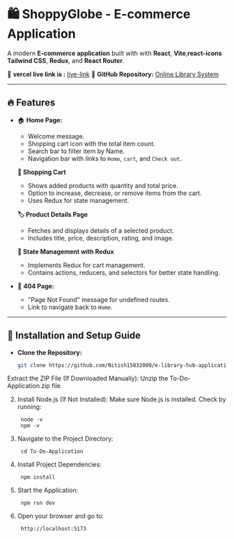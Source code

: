 
# 🛍️ **ShoppyGlobe - E-commerce Application**

A modern **E-commerce application** built with with **React**, **Vite**,**react-icons** **Tailwind CSS**, **Redux**, and **React Router**.

🔗 **vercel live link is :** [live-link](https://shoppyglobe-application.vercel.app/)
🔗 **GitHub Repository:** [Online Library System](https://github.com/Nitish15032000/shoppyglobe-application.git)

---

## 🔥 **Features**
- 🏠 **Home Page:**  
  - Welcome message.  
  - Shopping cart icon with the total item count.
  - Search bar to filter item by Name.  
  - Navigation bar with links to `Home`, `cart`, and `Check out`.

  **🛒 Shopping Cart**
  - Shows added products with quantity and total price.
  - Option to increase, decrease, or remove items from the cart.
  - Uses Redux for state management.

  **🏷️ Product Details Page**
  - Fetches and displays details of a selected product.
  - Includes title, price, description, rating, and image.

  **🔄 State Management with Redux**
  - Implements Redux for cart management.
  - Contains actions, reducers, and selectors for better state handling.


- 🚫 **404 Page:**  
  - "Page Not Found" message for undefined routes.  
  - Link to navigate back to `Home`.  

---


## 🚀 Installation and Setup Guide
- **Clone the Repository:**  
  ```sh
  git clone https://github.com/Nitish15032000/e-library-hub-application.git

Extract the ZIP File (If Downloaded Manually):
    Unzip the To-Do-Application.zip file.


2. Install Node.js (If Not Installed):
        Make sure Node.js is installed. Check by running:

        node -v
        npm -v

3. Navigate to the Project Directory:

        cd To-Do-Application

4. Install Project Dependencies:

        npm install

5. Start the Application:

        npm run dev

6. Open your browser and go to:

        http://localhost:5173
